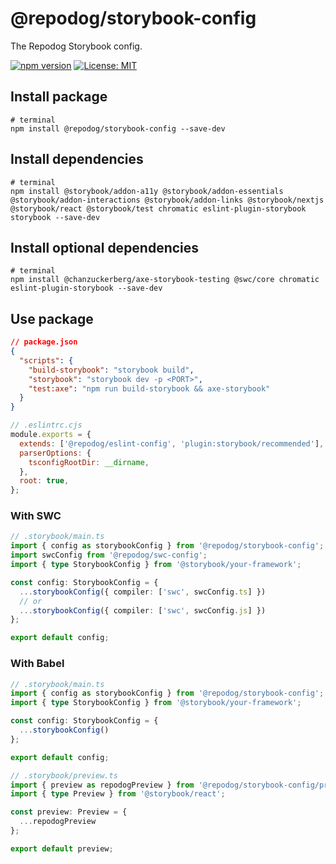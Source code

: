 # @repodog/storybook-config

The Repodog Storybook config.

[![npm version](https://badge.fury.io/js/%40repodog%2Fstorybook-config.svg)](https://badge.fury.io/js/%40repodog%2Fstorybook-config)
[![License: MIT](https://img.shields.io/badge/License-MIT-yellow.svg)](LICENSE)

## Install package

```shell
# terminal
npm install @repodog/storybook-config --save-dev
```

## Install dependencies

```shell
# terminal
npm install @storybook/addon-a11y @storybook/addon-essentials @storybook/addon-interactions @storybook/addon-links @storybook/nextjs @storybook/react @storybook/test chromatic eslint-plugin-storybook storybook --save-dev
```

## Install optional dependencies

```shell
# terminal
npm install @chanzuckerberg/axe-storybook-testing @swc/core chromatic eslint-plugin-storybook --save-dev
```

## Use package

```json
// package.json
{
  "scripts": {
    "build-storybook": "storybook build",
    "storybook": "storybook dev -p <PORT>",
    "test:axe": "npm run build-storybook && axe-storybook"
  }
}
```

```javascript
// .eslintrc.cjs
module.exports = {
  extends: ['@repodog/eslint-config', 'plugin:storybook/recommended'],
  parserOptions: {
    tsconfigRootDir: __dirname,
  },
  root: true,
};
```

### With SWC

```typescript
// .storybook/main.ts
import { config as storybookConfig } from '@repodog/storybook-config';
import swcConfig from '@repodog/swc-config';
import { type StorybookConfig } from '@storybook/your-framework';

const config: StorybookConfig = {
  ...storybookConfig({ compiler: ['swc', swcConfig.ts] })
  // or
  ...storybookConfig({ compiler: ['swc', swcConfig.js] })
};

export default config;
```

### With Babel

```typescript
// .storybook/main.ts
import { config as storybookConfig } from '@repodog/storybook-config';
import { type StorybookConfig } from '@storybook/your-framework';

const config: StorybookConfig = {
  ...storybookConfig()
};

export default config;
```

```typescript
// .storybook/preview.ts
import { preview as repodogPreview } from '@repodog/storybook-config/preview';
import { type Preview } from '@storybook/react';

const preview: Preview = {
  ...repodogPreview
};

export default preview;
```
